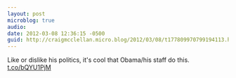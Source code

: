 ```yaml
---
layout: post
microblog: true
audio: 
date: 2012-03-08 12:36:15 -0500
guid: http://craigmcclellan.micro.blog/2012/03/08/t177809970799194113.html
---
```

Like or dislike his politics, it's cool that Obama/his staff do this. [t.co/bQYU1PjM](http://t.co/bQYU1PjM)
